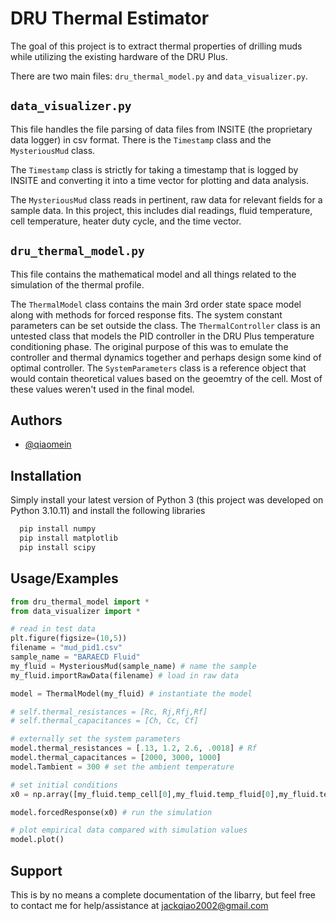 
# DRU Thermal Estimator

The goal of this project is to extract thermal properties of drilling muds while utilizing the existing hardware of the DRU Plus.

There are two main files: `dru_thermal_model.py` and `data_visualizer.py`.

## `data_visualizer.py`
This file handles the file parsing of data files from INSITE (the proprietary data logger) in csv format. There is the `Timestamp` class and the `MysteriousMud` class. 

The `Timestamp` class is strictly for taking a timestamp that is logged by INSITE and converting it into a time vector for plotting and data analysis. 

The `MysteriousMud` class reads in pertinent, raw data for relevant fields for a sample data. In this project, this includes dial readings, fluid temperature, cell temperature, heater duty cycle, and the time vector.

## `dru_thermal_model.py`

This file contains the mathematical model and all things related to the simulation of the thermal profile. 

The `ThermalModel` class contains the main 3rd order state space model along with methods for forced response fits. The system constant parameters can be set outside the class. The `ThermalController` class is an untested class that models the PID controller in the DRU Plus temperature conditioning phase. The original purpose of this was to emulate the controller and thermal dynamics together and perhaps design some kind of optimal controller. The `SystemParameters` class is a reference object that would contain theoretical values based on the geoemtry of the cell. Most of these values weren't used in the final model.
## Authors

- [@qiaomein](https://www.github.com/qiaomein)


## Installation

Simply install your latest version of Python 3 (this project was developed on Python 3.10.11) and install the following libraries

```bash
  pip install numpy
  pip install matplotlib
  pip install scipy
```
    
## Usage/Examples

```python
from dru_thermal_model import *
from data_visualizer import *

# read in test data
plt.figure(figsize=(10,5))
filename = "mud_pid1.csv"
sample_name = "BARAECD Fluid"
my_fluid = MysteriousMud(sample_name) # name the sample
my_fluid.importRawData(filename) # load in raw data

model = ThermalModel(my_fluid) # instantiate the model

# self.thermal_resistances = [Rc, Rj,Rfj,Rf]
# self.thermal_capacitances = [Ch, Cc, Cf]

# externally set the system parameters
model.thermal_resistances = [.13, 1.2, 2.6, .0018] # Rf
model.thermal_capacitances = [2000, 3000, 1000]
model.Tambient = 300 # set the ambient temperature

# set initial conditions
x0 = np.array([my_fluid.temp_cell[0],my_fluid.temp_fluid[0],my_fluid.temp_fluid[0]]) 

model.forcedResponse(x0) # run the simulation

# plot empirical data compared with simulation values
model.plot()
```


## Support

This is by no means a complete documentation of the libarry, but feel free to contact me for help/assistance at jackqiao2002@gmail.com

